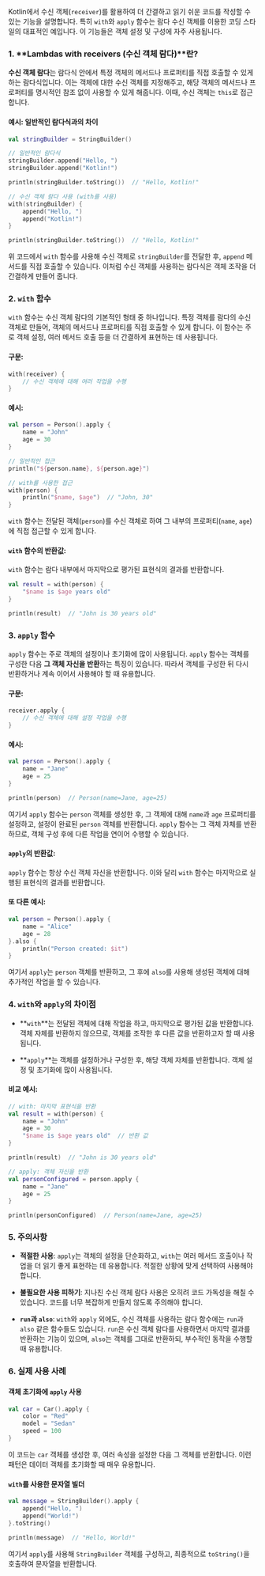 Kotlin에서 수신 객체(`receiver`)를 활용하여 더 간결하고 읽기 쉬운 코드를 작성할 수 있는 기능을 설명합니다. 특히 `with`와 `apply` 함수는 람다 수신 객체를 이용한 코딩 스타일의 대표적인 예입니다. 이 기능들은 객체 설정 및 구성에 자주 사용됩니다.


### 1. **Lambdas with receivers (수신 객체 람다)**란?

**수신 객체 람다**는 람다식 안에서 특정 객체의 메서드나 프로퍼티를 직접 호출할 수 있게 하는 람다식입니다. 이는 객체에 대한 수신 객체를 지정해주고, 해당 객체의 메서드나 프로퍼티를 명시적인 참조 없이 사용할 수 있게 해줍니다. 이때, 수신 객체는 `this`로 접근합니다.

#### **예시: 일반적인 람다식과의 차이**

```kotlin
val stringBuilder = StringBuilder()

// 일반적인 람다식
stringBuilder.append("Hello, ")
stringBuilder.append("Kotlin!")

println(stringBuilder.toString())  // "Hello, Kotlin!"

// 수신 객체 람다 사용 (with를 사용)
with(stringBuilder) {
    append("Hello, ")
    append("Kotlin!")
}

println(stringBuilder.toString())  // "Hello, Kotlin!"
```

위 코드에서 `with` 함수를 사용해 수신 객체로 `stringBuilder`를 전달한 후, `append` 메서드를 직접 호출할 수 있습니다. 이처럼 수신 객체를 사용하는 람다식은 객체 조작을 더 간결하게 만들어 줍니다.

### 2. **`with` 함수**

`with` 함수는 수신 객체 람다의 기본적인 형태 중 하나입니다. 특정 객체를 람다의 수신 객체로 만들어, 객체의 메서드나 프로퍼티를 직접 호출할 수 있게 합니다. 이 함수는 주로 객체 설정, 여러 메서드 호출 등을 더 간결하게 표현하는 데 사용됩니다.

#### **구문:**

```kotlin
with(receiver) {
    // 수신 객체에 대해 여러 작업을 수행
}
```

#### **예시:**

```kotlin
val person = Person().apply {
    name = "John"
    age = 30
}

// 일반적인 접근
println("${person.name}, ${person.age}")

// with를 사용한 접근
with(person) {
    println("$name, $age")  // "John, 30"
}
```

`with` 함수는 전달된 객체(`person`)를 수신 객체로 하여 그 내부의 프로퍼티(`name`, `age`)에 직접 접근할 수 있게 합니다.

#### **`with` 함수의 반환값:**

`with` 함수는 람다 내부에서 마지막으로 평가된 표현식의 결과를 반환합니다.

```kotlin
val result = with(person) {
    "$name is $age years old"
}

println(result)  // "John is 30 years old"
```

### 3. **`apply` 함수**

`apply` 함수는 주로 객체의 설정이나 초기화에 많이 사용됩니다. `apply` 함수는 객체를 구성한 다음 **그 객체 자신을 반환**하는 특징이 있습니다. 따라서 객체를 구성한 뒤 다시 반환하거나 계속 이어서 사용해야 할 때 유용합니다.

#### **구문:**

```kotlin
receiver.apply {
    // 수신 객체에 대해 설정 작업을 수행
}
```

#### **예시:**

```kotlin
val person = Person().apply {
    name = "Jane"
    age = 25
}

println(person)  // Person(name=Jane, age=25)
```

여기서 `apply` 함수는 `person` 객체를 생성한 후, 그 객체에 대해 `name`과 `age` 프로퍼티를 설정하고, 설정이 완료된 `person` 객체를 반환합니다. `apply` 함수는 그 객체 자체를 반환하므로, 객체 구성 후에 다른 작업을 연이어 수행할 수 있습니다.

#### **`apply`의 반환값:**

`apply` 함수는 항상 수신 객체 자신을 반환합니다. 이와 달리 `with` 함수는 마지막으로 실행된 표현식의 결과를 반환합니다.

#### **또 다른 예시:**

```kotlin
val person = Person().apply {
    name = "Alice"
    age = 28
}.also {
    println("Person created: $it")
}
```

여기서 `apply`는 `person` 객체를 반환하고, 그 후에 `also`를 사용해 생성된 객체에 대해 추가적인 작업을 할 수 있습니다.

### 4. **`with`와 `apply`의 차이점**

- **`with`**는 전달된 객체에 대해 작업을 하고, 마지막으로 평가된 값을 반환합니다. 객체 자체를 반환하지 않으므로, 객체를 조작한 후 다른 값을 반환하고자 할 때 사용됩니다.
    
- **`apply`**는 객체를 설정하거나 구성한 후, 해당 객체 자체를 반환합니다. 객체 설정 및 초기화에 많이 사용됩니다.
    

#### **비교 예시:**

```kotlin
// with: 마지막 표현식을 반환
val result = with(person) {
    name = "John"
    age = 30
    "$name is $age years old"  // 반환 값
}

println(result)  // "John is 30 years old"

// apply: 객체 자신을 반환
val personConfigured = person.apply {
    name = "Jane"
    age = 25
}

println(personConfigured)  // Person(name=Jane, age=25)
```

### 5. **주의사항**

- **적절한 사용**: `apply`는 객체의 설정을 단순화하고, `with`는 여러 메서드 호출이나 작업을 더 읽기 좋게 표현하는 데 유용합니다. 적절한 상황에 맞게 선택하여 사용해야 합니다.
    
- **불필요한 사용 피하기**: 지나친 수신 객체 람다 사용은 오히려 코드 가독성을 해칠 수 있습니다. 코드를 너무 복잡하게 만들지 않도록 주의해야 합니다.
    
- **`run`과 `also`**: `with`와 `apply` 외에도, 수신 객체를 사용하는 람다 함수에는 `run`과 `also` 같은 함수들도 있습니다. `run`은 수신 객체 람다를 사용하면서 마지막 결과를 반환하는 기능이 있으며, `also`는 객체를 그대로 반환하되, 부수적인 동작을 수행할 때 유용합니다.
    

### 6. **실제 사용 사례**

#### **객체 초기화에 `apply` 사용**

```kotlin
val car = Car().apply {
    color = "Red"
    model = "Sedan"
    speed = 100
}
```

이 코드는 `car` 객체를 생성한 후, 여러 속성을 설정한 다음 그 객체를 반환합니다. 이런 패턴은 데이터 객체를 초기화할 때 매우 유용합니다.

#### **`with`를 사용한 문자열 빌더**

```kotlin
val message = StringBuilder().apply {
    append("Hello, ")
    append("World!")
}.toString()

println(message)  // "Hello, World!"
```

여기서 `apply`를 사용해 `StringBuilder` 객체를 구성하고, 최종적으로 `toString()`을 호출하여 문자열을 반환합니다.